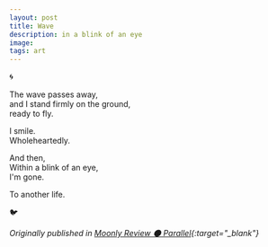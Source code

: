 ```yaml
---
layout: post
title: Wave
description: in a blink of an eye
image: 
tags: art
---
```


🌀<br>

The wave passes away,<br>
and I stand firmly on the ground,<br>
ready to fly.<br>

I smile.<br>
Wholeheartedly.<br>

And then, <br>
Within a blink of an eye,<br> 
I'm gone.<br>

To another life.<br>

🐦

*Originally published in [Moonly Review 🌑 Parallel](https://michalkorzonek.substack.com/p/moonly-review-parallel){:target="_blank"}*